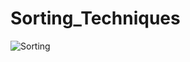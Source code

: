 # Sorting_Techniques

![Sorting](https://user-images.githubusercontent.com/86234419/156410079-dd3c1ba7-3820-487f-8b38-95ef760da83c.png)

